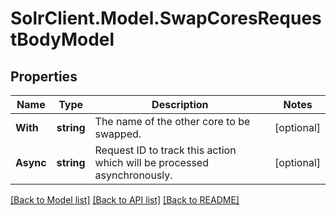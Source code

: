 # SolrClient.Model.SwapCoresRequestBodyModel

## Properties

Name | Type | Description | Notes
------------ | ------------- | ------------- | -------------
**With** | **string** | The name of the other core to be swapped. | [optional] 
**Async** | **string** | Request ID to track this action which will be processed asynchronously. | [optional] 

[[Back to Model list]](../README.md#documentation-for-models) [[Back to API list]](../README.md#documentation-for-api-endpoints) [[Back to README]](../README.md)


